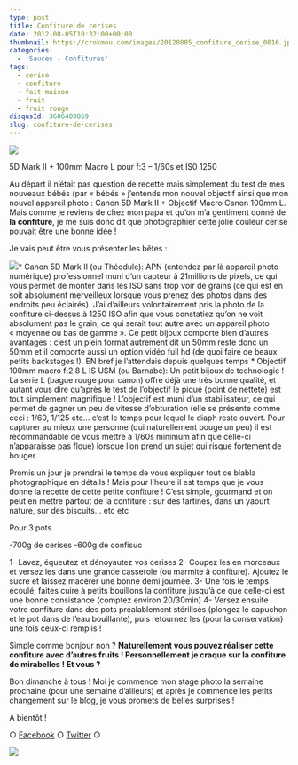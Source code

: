```yaml
---
type: post
title: Confiture de cerises
date: 2012-08-05T10:32:00+00:00
thumbnail: https://crokmou.com/images/20120805_confiture_cerise_0016.jpg
categories:
  - 'Sauces - Confitures'
tags:
  - cerise
  - confiture
  - fait maison
  - fruit
  - fruit rouge
disqusId: 3606409869
slug: confiture-de-cerises
---
```


[![](http://4.bp.blogspot.com/-fSsPhwXLNp4/UCbjj1ot47I/AAAAAAAADDE/i1pr3OUPL3s/s320/20120805_confiture_cerise_bann.jpg)](http://www.crokmou.com/2012/08/confiture-cerise.html)

5D Mark II + 100mm Macro L pour f:3 – 1/60s et IS0 1250

Au départ il n’était pas question de recette mais simplement du test de mes nouveaux bébés (par « bébés » j’entends mon nouvel objectif ainsi que mon nouvel appareil photo : Canon 5D Mark II + Objectif Macro Canon 100mm L. Mais comme je reviens de chez mon papa et qu’on m’a gentiment donné de **la confiture**, je me suis donc dit que photographier cette jolie couleur cerise pouvait être une bonne idée !

Je vais peut être vous présenter les bêtes :

[![](http://2.bp.blogspot.com/-9EEYzm_FJ-s/UB40HEMwRsI/AAAAAAAACzE/PG3ptMtG0Eo/s200/EOS_5D_Mark_II_Default_tcm40-932802.jpeg)](http://2.bp.blogspot.com/-9EEYzm_FJ-s/UB40HEMwRsI/AAAAAAAACzE/PG3ptMtG0Eo/s1600/EOS_5D_Mark_II_Default_tcm40-932802.jpeg)*   Canon 5D Mark II (ou Théodule): APN (entendez par là appareil photo numérique) professionnel muni d’un capteur à 21millions de pixels, ce qui vous permet de monter dans les ISO sans trop voir de grains (ce qui est en soit absolument merveilleux lorsque vous prenez des photos dans des endroits peu éclairés). J’ai d’ailleurs volontairement pris la photo de la confiture ci-dessus à 1250 ISO afin que vous constatiez qu’on ne voit absolument pas le grain, ce qui serait tout autre avec un appareil photo « moyenne ou bas de gamme ». Ce petit bijoux comporte bien d’autres avantages : c’est un plein format autrement dit un 50mm reste donc un 50mm et il comporte aussi un option vidéo full hd (de quoi faire de beaux petits backstages !). EN bref je l’attendais depuis quelques temps ![![](http://2.bp.blogspot.com/-J3UYdRuFSYI/UB43DcDtOlI/AAAAAAAACz0/8qfH0HKj-Cc/s200/4002971714_ae56445c5f.jpeg)](http://2.bp.blogspot.com/-J3UYdRuFSYI/UB43DcDtOlI/AAAAAAAACz0/8qfH0HKj-Cc/s1600/4002971714_ae56445c5f.jpeg)*   Objectif 100mm macro f:2,8 L IS USM (ou Barnabé): Un petit bijoux de technologie ! La série L (bague rouge pour canon) offre déjà une très bonne qualité, et autant vous dire qu’après le test de l’objectif le piqué (point de netteté) est tout simplement magnifique ! L’objectif est muni d’un stabilisateur, ce qui permet de gagner un peu de vitesse d’obturation (elle se présente comme ceci : 1/60, 1/125 etc… c’est le temps pour lequel le diaph reste ouvert. Pour capturer au mieux une personne (qui naturellement bouge un peu) il est recommandable de vous mettre à 1/60s minimum afin que celle-ci n’apparaisse pas floue) lorsque l’on prend un sujet qui risque fortement de bouger.

Promis un jour je prendrai le temps de vous expliquer tout ce blabla photographique en détails ! Mais pour l’heure il est temps que je vous donne la recette de cette petite confiture ! C’est simple, gourmand et on peut en mettre partout de la confiture : sur des tartines, dans un yaourt nature, sur des biscuits… etc etc

Pour 3 pots

-700g de cerises
-600g de confisuc

1- Lavez, équeutez et dénoyautez vos cerises
2- Coupez les en morceaux et versez les dans une grande casserole (ou marmite à confiture). Ajoutez le sucre et laissez macérer une bonne demi journée.
3- Une fois le temps écoulé, faites cuire à petits bouillons la confiture jusqu’à ce que celle-ci est une bonne consistance (comptez environ 20/30min)
4- Versez ensuite votre confiture dans des pots préalablement stérilisés (plongez le capuchon et le pot dans de l’eau bouillante), puis retournez les (pour la conservation) une fois ceux-ci remplis !

Simple comme bonjour non ? **Naturellement vous pouvez réaliser cette confiture avec d’autres fruits ! Personnellement je craque sur la confiture de mirabelles ! Et vous ?**

Bon dimanche à tous ! Moi je commence mon stage photo la semaine prochaine (pour une semaine d’ailleurs) et après je commence les petits changement sur le blog, je vous promets de belles surprises !

A bientôt !

○ [Facebook](https://www.facebook.com/crokmou.blog) ○ [Twitter](https://twitter.com/Crokmou) ○

![](http://2.bp.blogspot.com/-SuMJWTBoiRU/UB48i-uwKlI/AAAAAAAAC0s/wxTccCQ-1qM/s1600/kawaii_monkey_43.gif)